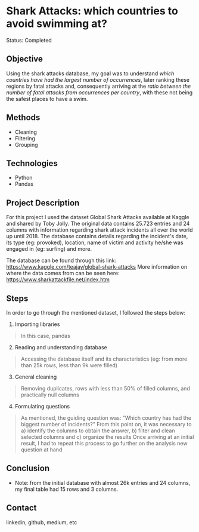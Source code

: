 # Shark Attacks: which countries to avoid swimming at?

Status: Completed

## Objective

Using the shark attacks database, my goal was to understand *which countries have had the largest number of occurrences*, later ranking these regions by fatal attacks and, consequently arriving at the *ratio between the number of fatal attacks from occurrences per country*, with these not being the safest places to have a swim.

## Methods

  - Cleaning
  - Filtering
  - Grouping
  
## Technologies 

  - Python
  - Pandas

## Project Description

  For this project I used the dataset Global Shark Attacks available at Kaggle and shared by Toby Jolly. The original data contains 25.723 entries and 24 columns with information regarding shark attack incidents all over the world up until 2018. The database contains details regarding the incident's date, its type (eg: provoked), location, name of victim and activity he/she was engaged in (eg: surfing) and more.
  
  The database can be found through this link: <https://www.kaggle.com/teajay/global-shark-attacks>
  More information on where the data comes from can be seen here: <https://www.sharkattackfile.net/index.htm>

## Steps
  
  In order to go through the mentioned dataset, I followed the steps below:
  
  1) Importing libraries
  > In this case, pandas
  
  2) Reading and understanding database
  > Accessing the database itself and its characteristics (eg: from more than 25k rows, less than 9k were filled)
  
  3) General cleaning
  > Removing duplicates, rows with less than 50% of filled columns, and practically null columns
  
  4) Formulating questions
  > As mentioned, the guiding question was: "Which country has had the biggest number of incidents?"
  > From this point on, it was necessary to a) identify the columns to obtain the answer, b) filter and clean selected columns and c) organize the results
  > Once arriving at an initial result, I had to repeat this process to go further on the analysis new question at hand

## Conclusion
 
 
 
 * Note: from the initial database with almost 26k entries and 24 columns, my final table had 15 rows and 3 columns.

## Contact
  linkedin, github, medium, etc
